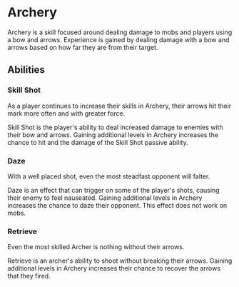 # Archery

Archery is a skill focused around dealing damage to mobs and players using a bow and arrows. Experience is gained by dealing damage with a bow and arrows based on how far they are from their target.

## Abilities

### Skill Shot

As a player continues to increase their skills in Archery, their arrows hit their mark more often and with greater force.

Skill Shot is the player's ability to deal increased damage to enemies with their bow and arrows. Gaining additional levels in Archery increases the chance to hit and the damage of the Skill Shot passive ability.

### Daze

With a well placed shot, even the most steadfast opponent will falter.

Daze is an effect that can trigger on some of the player's shots, causing their enemy to feel nauseated. Gaining additional levels in Archery increases the chance to daze their opponent. This effect does not work on mobs.

### Retrieve

Even the most skilled Archer is nothing without their arrows.

Retrieve is an archer's ability to shoot without breaking their arrows. Gaining additional levels in Archery increases their chance to recover the arrows that they fired.
